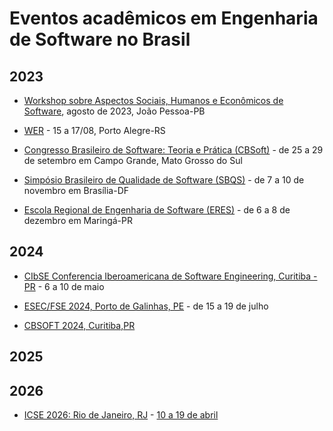 # Eventos acadêmicos em Engenharia de Software no Brasil

## 2023

- [Workshop sobre Aspectos Sociais, Humanos e Econômicos de Software](https://sol.sbc.org.br/index.php/washes/issue/view/1116), agosto de 2023, João Pessoa-PB

- [WER](https://organizacaower.github.io/wer2023/) - 15 a 17/08, Porto Alegre-RS

- [Congresso Brasileiro de Software: Teoria e Prática (CBSoft)](https://cbsoft2023.ufms.br/) - de 25 a 29 de setembro em Campo Grande, Mato Grosso do Sul

- [Simpósio Brasileiro de Qualidade de Software (SBQS)](http://sbqs.sbc.org.br/2023/index.php/pt/) - de 7 a 10 de novembro em Brasília-DF

- [Escola Regional de Engenharia de Software (ERES)](https://eres-sbc-br.github.io/eres2023/) - de 6 a 8 de dezembro em Maringá-PR


## 2024

- [CIbSE Conferencia Iberoamericana de Software Engineering, Curitiba - PR](http://www.wikicfp.com/cfp/program?id=447) - 6 a 10 de maio
 
- [ESEC/FSE 2024, Porto de Galinhas, PE](https://conf.researchr.org/home/fse-2024) - de 15 a 19 de julho

- [CBSOFT 2024, Curitiba,PR](https://www.youtube.com/live/bsdWIk2JRKs?feature=share&t=9464)

## 2025


## 2026

- [ICSE 2026: Rio de Janeiro, RJ](http://www.icse-conferences.org/index.html) - [10 a 19 de abril](https://twitter.com/FronteirasES/status/1628728478966095873?s=20)

